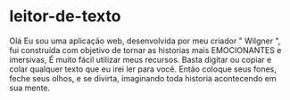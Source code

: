 # leitor-de-texto
 Olá Eu sou uma aplicação web, desenvolvida por meu criador " Wilgner ", fui construída com objetivo de tornar as historias mais EMOCIONANTES e imersivas, É muito fácil utilizar meus recursos. Basta digitar ou copiar e colar qualquer texto que eu irei ler para você. Então coloque seus fones, feche seus olhos, e se divirta, imaginando toda historia acontecendo em sua mente.
